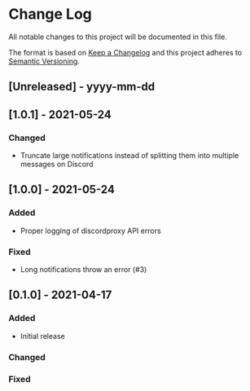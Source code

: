 # Change Log

All notable changes to this project will be documented in this file.

The format is based on [Keep a Changelog](http://keepachangelog.com/)
and this project adheres to [Semantic Versioning](http://semver.org/).

## [Unreleased] - yyyy-mm-dd

## [1.0.1] - 2021-05-24

### Changed

- Truncate large notifications instead of splitting them into multiple messages on Discord

## [1.0.0] - 2021-05-24

### Added

- Proper logging of discordproxy API errors

### Fixed

- Long notifications throw an error (#3)

## [0.1.0] - 2021-04-17

### Added

- Initial release

### Changed

### Fixed
